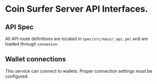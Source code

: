 # Coin Surfer Server API Interfaces.

## API Spec
All API route definitions are located in `spec/src/main/_api.yml` and are loaded through `connexion`.


## Wallet connections
This service can connect to wallets. Proper connection settings must be configured.